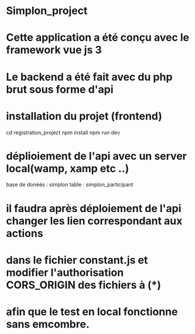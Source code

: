 # Simplon_project

# Cette application a été conçu avec le framework vue js 3
# Le backend a été fait avec du php brut sous forme d'api

# installation du projet (frontend)

cd registration_project
npm install
npm run dev

# déplioiement de l'api avec un server local(wamp, xamp etc ..)

base de donéés : simplon
table : simplon_participant

# il faudra après déploiement de l'api changer les lien correspondant aux actions
# dans le fichier constant.js et modifier l'authorisation CORS_ORIGIN des fichiers à (*)
# afin que le test en local fonctionne sans emcombre.
